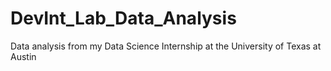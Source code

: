# DevInt_Lab_Data_Analysis
Data analysis from my Data Science Internship at the University of Texas at Austin
